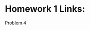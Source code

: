 # Homework 1 Links:
[Problem 4](https://github.com/EnterTheBeginning/Machine-Learning/blob/master/HW1_Problem4.ipynb)
